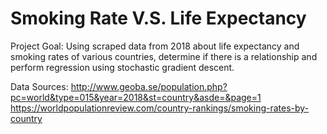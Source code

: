 # Smoking Rate V.S. Life Expectancy
Project Goal: Using scraped data from 2018 about life expectancy and smoking rates of various countries, determine if there is a relationship and perform regression 
using stochastic gradient descent. 

Data Sources: http://www.geoba.se/population.php?pc=world&type=015&year=2018&st=country&asde=&page=1 https://worldpopulationreview.com/country-rankings/smoking-rates-by-country

